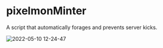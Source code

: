 # pixelmonMinter
A script that automatically forages and prevents server kicks.

![2022-05-10 12-24-47](https://user-images.githubusercontent.com/61330374/167608028-b2b1633d-c48e-4092-ab4d-0f3df020d11e.gif)
